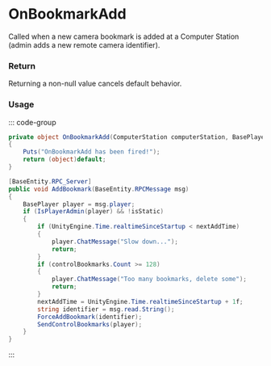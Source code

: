 # OnBookmarkAdd
<Badge type="info" text="Bookmark"/>[<Badge type="danger" text="Carbon Compatible"/>](https://github.com/CarbonCommunity/Carbon)[<Badge type="warning" text="Oxide Compatible"/>](https://github.com/OxideMod/Oxide.Rust)
Called when a new camera bookmark is added at a Computer Station (admin adds a new remote camera identifier).

### Return
Returning a non-null value cancels default behavior.

### Usage
::: code-group
```csharp [Example]
private object OnBookmarkAdd(ComputerStation computerStation, BasePlayer local0, string local1)
{
	Puts("OnBookmarkAdd has been fired!");
	return (object)default;
}
```
```csharp [Source — Assembly-CSharp @ ComputerStation]
[BaseEntity.RPC_Server]
public void AddBookmark(BaseEntity.RPCMessage msg)
{
	BasePlayer player = msg.player;
	if (IsPlayerAdmin(player) && !isStatic)
	{
		if (UnityEngine.Time.realtimeSinceStartup < nextAddTime)
		{
			player.ChatMessage("Slow down...");
			return;
		}
		if (controlBookmarks.Count >= 128)
		{
			player.ChatMessage("Too many bookmarks, delete some");
			return;
		}
		nextAddTime = UnityEngine.Time.realtimeSinceStartup + 1f;
		string identifier = msg.read.String();
		ForceAddBookmark(identifier);
		SendControlBookmarks(player);
	}
}

```
:::
